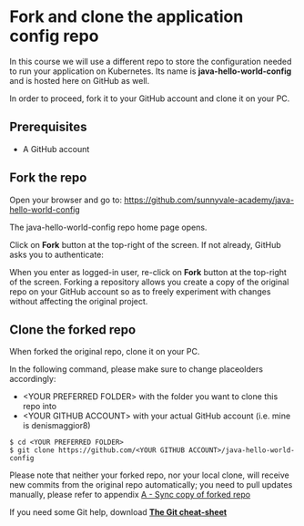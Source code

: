 # Fork and clone the application config repo

In this course we will use a different repo to store the configuration needed to run your application on Kubernetes. Its name is  **java-hello-world-config** and is hosted here on GitHub as well.

In order to proceed, fork it to your GitHub account and clone it on your PC.

## Prerequisites

- A GitHub account

## Fork the repo

Open your browser and go to: https://github.com/sunnyvale-academy/java-hello-world-config

The java-hello-world-config repo home page opens.

Click on **Fork** button at the top-right of the screen. If not already, GitHub asks you to authenticate:

When you enter as logged-in user, re-click on **Fork** button at the top-right of the screen. Forking a repository allows you create a copy of the original repo on your GitHub account so as to freely experiment with changes without affecting the original project.

## Clone the forked repo

When forked the original repo, clone it on your PC.

In the following command, please make sure to change placeolders accordingly:

- \<YOUR PREFERRED FOLDER\> with the folder you want to clone this repo into
- \<YOUR GITHUB ACCOUNT\>  with your actual GitHub account (i.e. mine is denismaggior8)

```
$ cd <YOUR PREFERRED FOLDER>
$ git clone https://github.com/<YOUR GITHUB ACCOUNT>/java-hello-world-config
```

Please note that neither your forked repo, nor your local clone, will receive new commits from the original repo automatically; you need to pull updates manually, please refer to appendix [A - Sync copy of forked repo](../../appendices/A-Sync_copy_of_forked_repo/README.md)

If you need some Git help, download [**The Git cheat-sheet**](https://www.atlassian.com/dam/jcr:8132028b-024f-4b6b-953e-e68fcce0c5fa/atlassian-git-cheatsheet.pdf)
